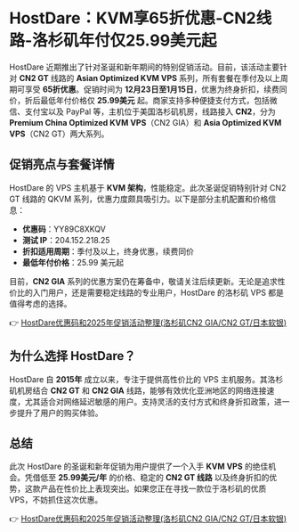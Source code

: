 # HostDare：KVM享65折优惠-CN2线路-洛杉矶年付仅25.99美元起

HostDare 近期推出了针对圣诞和新年期间的特别促销活动。目前，该活动主要针对 **CN2 GT** 线路的 **Asian Optimized KVM VPS** 系列，所有套餐在季付及以上周期可享受 **65折优惠**。促销时间为 **12月23日至1月15日**，优惠为终身折扣，续费同价，折后最低年付价格仅 **25.99美元** 起。商家支持多种便捷支付方式，包括微信、支付宝以及 PayPal 等，主机位于美国洛杉矶机房，线路接入 **CN2**，分为 **Premium China Optimized KVM VPS**（CN2 GIA）和 **Asia Optimized KVM VPS**（CN2 GT）两大系列。

## 促销亮点与套餐详情

HostDare 的 VPS 主机基于 **KVM 架构**，性能稳定。此次圣诞促销特别针对 CN2 GT 线路的 QKVM 系列，优惠力度颇具吸引力。以下是部分主机配置和价格信息：

- **优惠码**：YY89C8XKQV  
- **测试 IP**：204.152.218.25  
- **折扣适用周期**：季付及以上，终身优惠，续费同价  
- **最低年付价格**：25.99 美元起  

目前，**CN2 GIA** 系列的优惠方案仍在筹备中，敬请关注后续更新。无论是追求性价比的入门用户，还是需要稳定线路的专业用户，HostDare 的洛杉矶 VPS 都是值得考虑的选择。

👉 [HostDare优惠码和2025年促销活动整理(洛杉矶CN2 GIA/CN2 GT/日本软银)](https://bit.ly/hostdare)

## 为什么选择 HostDare？

HostDare 自 **2015年** 成立以来，专注于提供高性价比的 VPS 主机服务。其洛杉矶机房结合 **CN2 GT** 和 **CN2 GIA** 线路，能够有效优化亚洲地区的网络连接速度，尤其适合对网络延迟敏感的用户。支持灵活的支付方式和终身折扣政策，进一步提升了用户的购买体验。

## 总结

此次 HostDare 的圣诞和新年促销为用户提供了一个入手 **KVM VPS** 的绝佳机会。凭借低至 **25.99美元/年** 的价格、稳定的 **CN2 GT 线路** 以及终身折扣的优势，这款产品在性价比上表现突出。如果您正在寻找一款位于洛杉矶的优质 VPS，不妨抓住这次优惠。

👉 [HostDare优惠码和2025年促销活动整理(洛杉矶CN2 GIA/CN2 GT/日本软银)](https://bit.ly/hostdare)